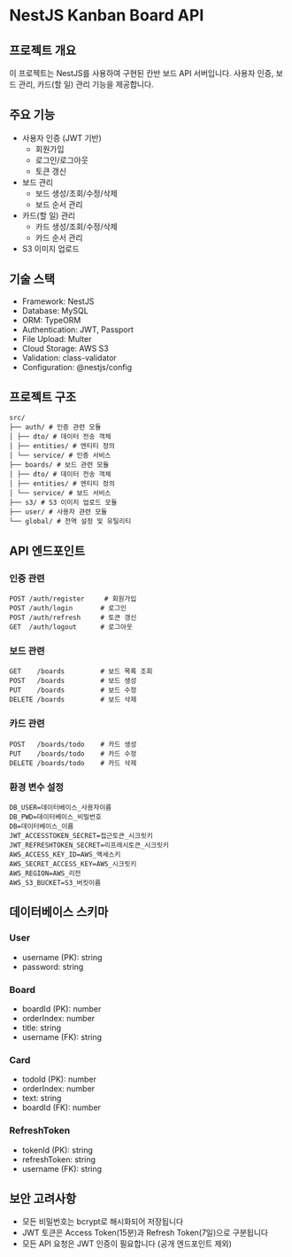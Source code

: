 # NestJS Kanban Board API

## 프로젝트 개요

이 프로젝트는 NestJS를 사용하여 구현된 칸반 보드 API 서버입니다. 사용자 인증, 보드 관리, 카드(할 일) 관리 기능을 제공합니다.

## 주요 기능

- 사용자 인증 (JWT 기반)
  - 회원가입
  - 로그인/로그아웃
  - 토큰 갱신
- 보드 관리
  - 보드 생성/조회/수정/삭제
  - 보드 순서 관리
- 카드(할 일) 관리
  - 카드 생성/조회/수정/삭제
  - 카드 순서 관리
- S3 이미지 업로드

## 기술 스택

- Framework: NestJS
- Database: MySQL
- ORM: TypeORM
- Authentication: JWT, Passport
- File Upload: Multer
- Cloud Storage: AWS S3
- Validation: class-validator
- Configuration: @nestjs/config

## 프로젝트 구조

```
src/
├── auth/ # 인증 관련 모듈
│ ├── dto/ # 데이터 전송 객체
│ ├── entities/ # 엔티티 정의
│ └── service/ # 인증 서비스
├── boards/ # 보드 관련 모듈
│ ├── dto/ # 데이터 전송 객체
│ ├── entities/ # 엔티티 정의
│ └── service/ # 보드 서비스
├── s3/ # S3 이미지 업로드 모듈
├── user/ # 사용자 관련 모듈
└── global/ # 전역 설정 및 유틸리티
```

## API 엔드포인트

### 인증 관련

```
POST /auth/register     # 회원가입
POST /auth/login       # 로그인
POST /auth/refresh     # 토큰 갱신
GET  /auth/logout      # 로그아웃
```

### 보드 관련

```
GET    /boards         # 보드 목록 조회
POST   /boards         # 보드 생성
PUT    /boards         # 보드 수정
DELETE /boards         # 보드 삭제
```

### 카드 관련

```
POST   /boards/todo    # 카드 생성
PUT    /boards/todo    # 카드 수정
DELETE /boards/todo    # 카드 삭제
```

### 환경 변수 설정

```
DB_USER=데이터베이스_사용자이름
DB_PWD=데이터베이스_비밀번호
DB=데이터베이스_이름
JWT_ACCESSTOKEN_SECRET=접근토큰_시크릿키
JWT_REFRESHTOKEN_SECRET=리프레시토큰_시크릿키
AWS_ACCESS_KEY_ID=AWS_액세스키
AWS_SECRET_ACCESS_KEY=AWS_시크릿키
AWS_REGION=AWS_리전
AWS_S3_BUCKET=S3_버킷이름
```

## 데이터베이스 스키마

### User

- username (PK): string
- password: string

### Board

- boardId (PK): number
- orderIndex: number
- title: string
- username (FK): string

### Card

- todoId (PK): number
- orderIndex: number
- text: string
- boardId (FK): number

### RefreshToken

- tokenId (PK): string
- refreshToken: string
- username (FK): string

## 보안 고려사항

- 모든 비밀번호는 bcrypt로 해시화되어 저장됩니다
- JWT 토큰은 Access Token(15분)과 Refresh Token(7일)으로 구분됩니다
- 모든 API 요청은 JWT 인증이 필요합니다 (공개 엔드포인트 제외)
